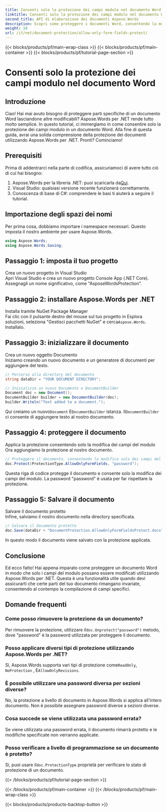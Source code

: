 ```yaml
---
title: Consenti solo la protezione dei campi modulo nel documento Word
linktitle: Consenti solo la protezione dei campi modulo nel documento Word
second_title: API di elaborazione dei documenti Aspose.Words
description: Scopri come proteggere i documenti Word, consentendo la modifica solo dei campi modulo tramite Aspose.Words per .NET. Segui la nostra guida per garantire che i tuoi documenti siano sicuri e facilmente modificabili.
weight: 10
url: /it/net/document-protection/allow-only-form-fields-protect/
---
```


{{< blocks/products/pf/main-wrap-class >}}
{{< blocks/products/pf/main-container >}}
{{< blocks/products/pf/tutorial-page-section >}}

# Consenti solo la protezione dei campi modulo nel documento Word

## Introduzione

Ciao! Hai mai avuto bisogno di proteggere parti specifiche di un documento Word lasciandone altre modificabili? Aspose.Words per .NET rende tutto molto semplice. In questo tutorial, ci immergiamo in come consentire solo la protezione dei campi modulo in un documento Word. Alla fine di questa guida, avrai una solida comprensione della protezione dei documenti utilizzando Aspose.Words per .NET. Pronti? Cominciamo!

## Prerequisiti

Prima di addentrarci nella parte di codifica, assicuriamoci di avere tutto ciò di cui hai bisogno:

1.  Aspose.Words per la libreria .NET: puoi scaricarla da[Qui](https://releases.aspose.com/words/net/).
2. Visual Studio: qualsiasi versione recente funzionerà correttamente.
3. Conoscenza di base di C#: comprendere le basi ti aiuterà a seguire il tutorial.

## Importazione degli spazi dei nomi

Per prima cosa, dobbiamo importare i namespace necessari. Questo imposta il nostro ambiente per usare Aspose.Words.

```csharp
using Aspose.Words;
using Aspose.Words.Saving;
```

## Passaggio 1: imposta il tuo progetto

Crea un nuovo progetto in Visual Studio  
Apri Visual Studio e crea un nuovo progetto Console App (.NET Core). Assegnagli un nome significativo, come "AsposeWordsProtection".

## Passaggio 2: installare Aspose.Words per .NET

Installa tramite NuGet Package Manager  
Fai clic con il pulsante destro del mouse sul tuo progetto in Esplora soluzioni, seleziona "Gestisci pacchetti NuGet" e cerca`Aspose.Words`. Installalo.

## Passaggio 3: inizializzare il documento

Crea un nuovo oggetto Documento  
Iniziamo creando un nuovo documento e un generatore di documenti per aggiungere del testo.

```csharp
// Percorso alla directory del documento
string dataDir = "YOUR DOCUMENT DIRECTORY";

// Inizializza un nuovo Documento e DocumentBuilder
Document doc = new Document();
DocumentBuilder builder = new DocumentBuilder(doc);
builder.Writeln("Text added to a document.");
```

 Qui creiamo un nuovo`Document` E`DocumentBuilder` istanza. Il`DocumentBuilder` ci consente di aggiungere testo al nostro documento.

## Passaggio 4: proteggere il documento

Applica la protezione consentendo solo la modifica dei campi del modulo  
Ora aggiungiamo la protezione al nostro documento.

```csharp
// Proteggere il documento, consentendo la modifica solo dei campi del modulo
doc.Protect(ProtectionType.AllowOnlyFormFields, "password");
```

Questa riga di codice protegge il documento e consente solo la modifica dei campi del modulo. La password "password" è usata per far rispettare la protezione.

## Passaggio 5: Salvare il documento

Salvare il documento protetto  
Infine, salviamo il nostro documento nella directory specificata.

```csharp
// Salvare il documento protetto
doc.Save(dataDir + "DocumentProtection.AllowOnlyFormFieldsProtect.docx");
```

In questo modo il documento viene salvato con la protezione applicata.

## Conclusione

Ed ecco fatto! Hai appena imparato come proteggere un documento Word in modo che solo i campi del modulo possano essere modificati utilizzando Aspose.Words per .NET. Questa è una funzionalità utile quando devi assicurarti che certe parti del tuo documento rimangano invariate, consentendo al contempo la compilazione di campi specifici.

## Domande frequenti

###	 Come posso rimuovere la protezione da un documento?  
 Per rimuovere la protezione, utilizzare il`doc.Unprotect("password")` metodo, dove "password" è la password utilizzata per proteggere il documento.

###	 Posso applicare diversi tipi di protezione utilizzando Aspose.Words per .NET?  
 Sì, Aspose.Words supporta vari tipi di protezione come`ReadOnly`, `NoProtection` , E`AllowOnlyRevisions`.

###	 È possibile utilizzare una password diversa per sezioni diverse?  
No, la protezione a livello di documento in Aspose.Words si applica all'intero documento. Non è possibile assegnare password diverse a sezioni diverse.

###	 Cosa succede se viene utilizzata una password errata?  
Se viene utilizzata una password errata, il documento rimarrà protetto e le modifiche specificate non verranno applicate.

###	 Posso verificare a livello di programmazione se un documento è protetto?  
 Sì, puoi usare il`doc.ProtectionType` proprietà per verificare lo stato di protezione di un documento.

{{< /blocks/products/pf/tutorial-page-section >}}

{{< /blocks/products/pf/main-container >}}
{{< /blocks/products/pf/main-wrap-class >}}

{{< blocks/products/products-backtop-button >}}
